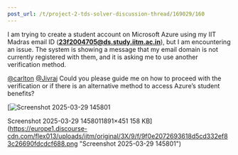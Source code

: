```yaml
---
post_url: /t/project-2-tds-solver-discussion-thread/169029/160
---
```

I am trying to create a student account on Microsoft Azure using my IIT Madras email ID (**23f2004705@ds.study.iitm.ac.in**), but I am encountering an issue. The system is showing a message that my email domain is not currently registered with them, and it is asking me to use another verification method.

[@carlton](/u/carlton) [@Jivraj](/u/jivraj) Could you please guide me on how to proceed with the verification or if there is an alternative method to access Azure’s student benefits?  

[![Screenshot 2025-03-29 145801](https://europe1.discourse-cdn.com/flex013/uploads/iitm/optimized/3X/9/f/9f0e2072693618d5cd332ef83c26690fdcdcf688_2_690x164.png)

Screenshot 2025-03-29 1458011891×451 158 KB](https://europe1.discourse-cdn.com/flex013/uploads/iitm/original/3X/9/f/9f0e2072693618d5cd332ef83c26690fdcdcf688.png "Screenshot 2025-03-29 145801")